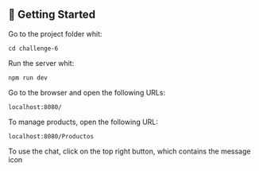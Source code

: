 ## 🏁 Getting Started

Go to the project folder whit:

```
cd challenge-6
```

Run the server whit:

```
npm run dev
```

Go to the browser and open the following URLs:

```
localhost:8080/
```

To manage products, open the following URL:

```
localhost:8080/Productos
```

To use the chat, click on the top right button, which contains the message icon
